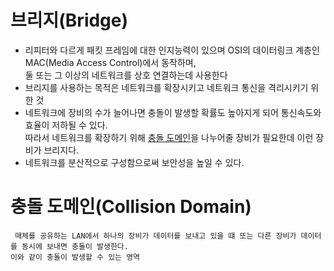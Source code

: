 # 브리지(Bridge)

* 리피터와 다르게 패킷 프레임에 대한 인지능력이 있으며 OSI의 데이터링크 계층인 MAC(Media Access Control)에서 동작하며,<br/>
둘 또는 그 이상의 네트워크를 상호 연결하는데 사용한다
* 브리지를 사용하는 목적은 네트워크를 확장시키고 네트워크 통신을 격리시키기 위한 것
* 네트워크에 장비의 수가 늘어나면 충돌이 발생할 확률도 높아지게 되어 통신속도와 효율이 저하될 수 있다.<br/>
따라서 네트워크를 확장하기 위해 [충돌 도메인](#충돌-도메인collision-domain)을 나누어줄 장비가 필요한데 이런 장비가 브리지다.
* 네트워크를 분산적으로 구성함으로써 보안성을 높일 수 있다.

# 충돌 도메인(Collision Domain)
     매체를 공유하는 LAN에서 하나의 장비가 데이터를 보내고 있을 떄 또는 다른 장비가 데이터를 동시에 보내면 충돌이 발생한다.
    이와 같이 충돌이 발생할 수 있는 영역
